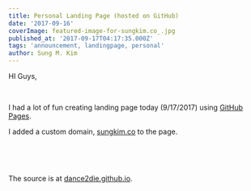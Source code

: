 ```yaml
---
title: Personal Landing Page (hosted on GitHub)
date: '2017-09-16'
coverImage: featured-image-for-sungkim.co_.jpg
published_at: '2017-09-17T04:17:35.000Z'
tags: 'announcement, landingpage, personal'
author: Sung M. Kim
---
```


HI Guys,

 

I had a lot of fun creating landing page today (9/17/2017) using [GitHub Pages](https://pages.github.com/).

I added a custom domain, [sungkim.co](http://www.sungkim.co/) to the page.

 

 

The source is at [dance2die.github.io](https://github.com/dance2die/dance2die.github.io).

